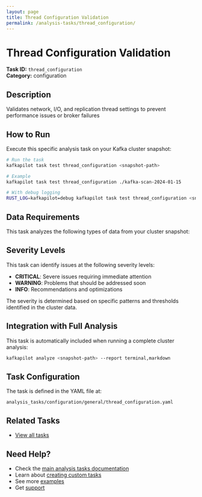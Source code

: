 ```yaml
---
layout: page
title: Thread Configuration Validation
permalink: /analysis-tasks/thread_configuration/
---
```


# Thread Configuration Validation

**Task ID:** `thread_configuration`  
**Category:** configuration

## Description

Validates network, I/O, and replication thread settings to prevent performance issues or broker failures

## How to Run

Execute this specific analysis task on your Kafka cluster snapshot:

```bash
# Run the task
kafkapilot task test thread_configuration <snapshot-path>

# Example
kafkapilot task test thread_configuration ./kafka-scan-2024-01-15

# With debug logging
RUST_LOG=kafkapilot=debug kafkapilot task test thread_configuration <snapshot-path>
```

## Data Requirements

This task analyzes the following types of data from your cluster snapshot:



## Severity Levels

This task can identify issues at the following severity levels:

- **CRITICAL**: Severe issues requiring immediate attention
- **WARNING**: Problems that should be addressed soon  
- **INFO**: Recommendations and optimizations

The severity is determined based on specific patterns and thresholds identified in the cluster data.

## Integration with Full Analysis

This task is automatically included when running a complete cluster analysis:

```bash
kafkapilot analyze <snapshot-path> --report terminal,markdown
```

## Task Configuration

The task is defined in the YAML file at:
```
analysis_tasks/configuration/general/thread_configuration.yaml
```

## Related Tasks

- [View all tasks](../)

## Need Help?

- Check the [main analysis tasks documentation](../)
- Learn about [creating custom tasks](/how-to#custom-analysis-tasks)
- See more [examples](/examples#analysis-tasks)
- Get [support](/support)

